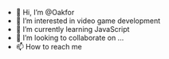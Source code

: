 - 👋 Hi, I’m @Oakfor
- 👀 I’m interested in video game development 
- 🌱 I’m currently learning JavaScript 
- 💞️ I’m looking to collaborate on ...
- 📫 How to reach me 

<!---
Oakfor/Oakfor is a ✨ special ✨ repository because its `README.md` (this file) appears on your GitHub profile.
You can click the Preview link to take a look at your changes.
--->
